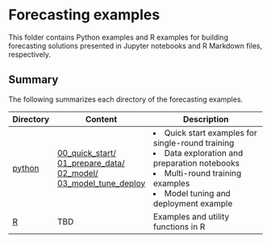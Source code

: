 # Forecasting examples

This folder contains Python examples and R examples for building forecasting solutions presented in Jupyter notebooks and R Markdown files, respectively.


## Summary

The following summarizes each directory of the forecasting examples.

| Directory | Content | Description |
| --- | --- | --- |
| [python](./python)| [00_quick_start/](./00_quick_start) <br>[01_prepare_data/](./01_prepare_data) <br> [02_model/](./02_model) <br> [03_model_tune_deploy](./03_model_tune_deploy) | <li> Quick start examples for single-round training </li> <li> Data exploration and preparation notebooks </li>  <li> Multi-round training examples </li> <li> Model tuning and deployment example </li> |
| [R](./R) | TBD | Examples and utility functions in R|


